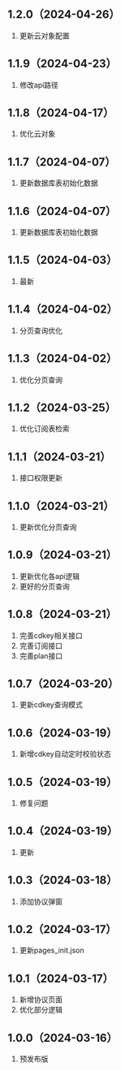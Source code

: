 ## 1.2.0（2024-04-26）
1. 更新云对象配置
## 1.1.9（2024-04-23）
1. 修改api路径
## 1.1.8（2024-04-17）
1. 优化云对象
## 1.1.7（2024-04-07）
1. 更新数据库表初始化数据
## 1.1.6（2024-04-07）
1. 更新数据库表初始化数据
## 1.1.5（2024-04-03）
1. 最新
## 1.1.4（2024-04-02）
1. 分页查询优化
## 1.1.3（2024-04-02）
1. 优化分页查询
## 1.1.2（2024-03-25）
1. 优化订阅表检索
## 1.1.1（2024-03-21）
1. 接口权限更新
## 1.1.0（2024-03-21）
1. 更新优化分页查询
## 1.0.9（2024-03-21）
1. 更新优化各api逻辑
2. 更好的分页查询
## 1.0.8（2024-03-21）
1. 完善cdkey相关接口
2. 完善订阅接口
3. 完善plan接口
## 1.0.7（2024-03-20）
1. 更新cdkey查询模式
## 1.0.6（2024-03-19）
1. 新增cdkey自动定时校验状态
## 1.0.5（2024-03-19）
1. 修复问题
## 1.0.4（2024-03-19）
1. 更新
## 1.0.3（2024-03-18）
1. 添加协议弹窗
## 1.0.2（2024-03-17）
1. 更新pages_init.json
## 1.0.1（2024-03-17）
1. 新增协议页面
2. 优化部分逻辑
## 1.0.0（2024-03-16）
1. 预发布版
